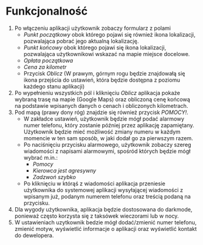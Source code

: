 # Funkcjonalność
1.	Po włączeniu aplikacji użytkownik zobaczy formularz z polami
    *	*Punkt początkowy* obok którego pojawi się również ikona lokalizacji, pozwalająca pobrać jego aktualną lokalizację.
    *	*Punkt końcowy* obok którego pojawi się ikona lokalizacji, pozwalająca użytkownikowi wskazać na mapie miejsce docelowe.
    *	*Opłata początkowa*
    *	*Cena za kilometr*
    *	Przycisk *Oblicz*
    (W prawym, górnym rogu będzie znajdowałą się ikona przejścia do ustawień, która będzie dostępna z poziomu każdego stanu aplikacji)
2.	Po wypełnieniu wszystkich pól i kliknięciu *Oblicz* aplikacja pokaże wybraną trasę na mapie (Google Maps) oraz obliczoną cenę końcową na podstawie wpisanych danych o cenach i obliczonych kilometrach.  
3.	Pod mapą (prawy dony róg) znajdzie się również przycisk *POMOCY!*. 
    *	W zakładce ustawień, użytkownik będzie mógł podać alarmowy numer telefonu, który zostanie później przez aplikację zapamiętany. Użytkownik będzie mieć możliwość zmiany numeru w każdym momencie w ten sam sposób, w jaki dodał go za pierwszym razem. 
    *	Po naciśnięciu przycisku alarmowego, użytkownik zobaczy szereg wiadomości z napisami alarmowymi, spośród których będzie mógł wybrać m.in.:
        *	*Pomocy*
        *	*Kierowca jest agresywny*
        *	*Zadzwoń szybko*
    *	Po kliknięciu w którąś z wiadomości aplikacja przeniesie użytkownika do systemowej aplikacji wysyłającej wiadomości z wpisanym już, podanym numerem telefonu oraz treścią podaną na przycisku.
4.	Dla wygody użytkownika, aplikacja będzie dostosowana do darkmode, ponieważ często korzysta się z taksówek wieczorami lub w nocy.
5. W ustawieniach uzytkownik bedzie mógł dodać/zmienić numer telefonu, zmienić motyw, wyświetlić informacje o aplikacji oraz wyświetlić kontakt do dewelopera.
